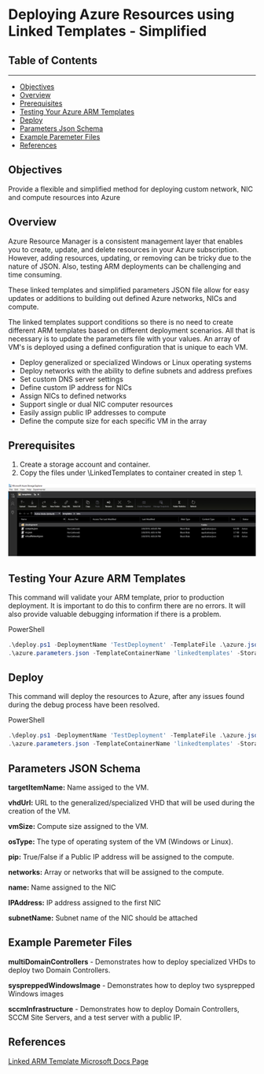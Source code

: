 # Deploying Azure Resources using Linked Templates - Simplified

## __Table of Contents__

---

  - [Objectives](#objectives)
  - [Overview](#overview)
  - [Prerequisites](#prerequisites)
  - [Testing Your Azure ARM Templates](#testing-your-azure-arm-templates)
  - [Deploy](#deploy)
  - [Parameters Json Schema](#parameters-json-schema)
  - [Example Paremeter Files](#example-paremeter-files)
  - [References](#references)

## __Objectives__

Provide a flexible and simplified method for deploying custom network, NIC and compute resources into Azure

## __Overview__

Azure Resource Manager is a consistent management layer that enables you to create, update, and delete resources in your Azure subscription.  However, adding resources, updating, or removing can be tricky due to the nature of JSON.  Also, testing ARM deployments can be challenging and time consuming.

These linked templates and simplified parameters JSON file allow for easy updates or additions to building out defined Azure networks, NICs and compute.

The linked templates support conditions so there is no need to create different ARM templates based on different deployment scenarios.  All that is necessary is to update the parameters file with your values.  An array of VM's is deployed using a defined configuration that is unique to each VM.

- Deploy generalized or specialized Windows or Linux operating systems
- Deploy networks with the ability to define subnets and address prefixes
- Set custom DNS server settings
- Define custom IP address for NICs
- Assign NICs to defined networks
- Support single or dual NIC computer resources
- Easily assign public IP addresses to compute
- Define the compute size for each specific VM in the array

## __Prerequisites__

1. Create a storage account and container.
2. Copy the files under \LinkedTemplates to container created in step 1.

![StorageContainer](images\linkedtemplates.PNG)

## __Testing Your Azure ARM Templates__

This command will validate your ARM template, prior to production deployment.  It is important to do this to confirm there are no errors.  It will also provide valuable debugging information if there is a problem.

PowerShell

```PowerShell
.\deploy.ps1 -DeploymentName 'TestDeployment' -TemplateFile .\azure.json -TemplateParameterFile `
.\azure.parameters.json -TemplateContainerName 'linkedtemplates' -StorageAccountName 'containerslabdiag' -LinkedTemplatePath 'https://containerslabdiag.blob.core.usgovcloudapi.net/linkedtemplates' -debug
```

## __Deploy__

This command will deploy the resources to Azure, after any issues found during the debug process have been resolved.

PowerShell

```PowerShell
.\deploy.ps1 -DeploymentName 'TestDeployment' -TemplateFile .\azure.json -TemplateParameterFile `
.\azure.parameters.json -TemplateContainerName 'linkedtemplates' -StorageAccountName 'containerslabdiag' -LinkedTemplatePath 'https://containerslabdiag.blob.core.usgovcloudapi.net/linkedtemplates'
```

## __Parameters JSON Schema__

**targetItemName:** Name assiged to the VM.

**vhdUrl:** URL to the generalized/specialized VHD that will be used during the creation of the VM.

**vmSize:** Compute size assigned to the VM.

**osType:** The type of operating system of the VM (Windows or Linux).

**pip:** True/False if a Public IP address will be assigned to the compute.

**networks:** Array or networks that will be assigned to the compute.

**name:** Name assigned to the NIC

**IPAddress:** IP address assigned to the first NIC

**subnetName:** Subnet name of the NIC should be attached

## __Example Paremeter Files__

**multiDomainControllers** - Demonstrates how to deploy specialized VHDs to deploy two Domain Controllers.

**syspreppedWindowsImage** - Demonstrates how to deploy two sysprepped Windows images

**sccmInfrastructure** - Demonstrates how to deploy Domain Controllers, SCCM Site Servers, and a test server with a public IP.

## __References__

[Linked ARM Template Microsoft Docs Page](https://docs.microsoft.com/en-us/azure/azure-resource-manager/resource-group-linked-templates)
